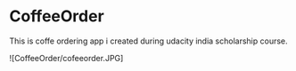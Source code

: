 # CoffeeOrder
This is coffe ordering app i created during udacity india scholarship course.

![CoffeeOrder/cofeeorder.JPG]
